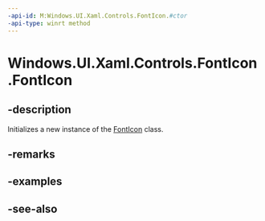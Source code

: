 ```yaml
---
-api-id: M:Windows.UI.Xaml.Controls.FontIcon.#ctor
-api-type: winrt method
---
```


<!-- Method syntax
public FontIcon()
-->

# Windows.UI.Xaml.Controls.FontIcon.FontIcon

## -description
Initializes a new instance of the [FontIcon](fonticon.md) class.


## -remarks

## -examples

## -see-also
